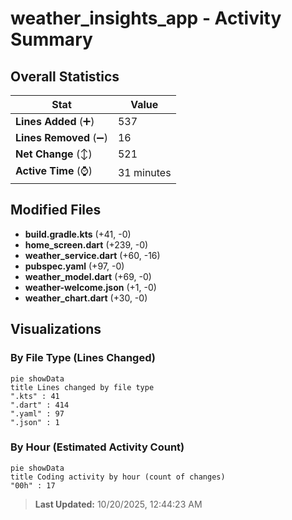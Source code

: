 # weather_insights_app - Activity Summary 

## Overall Statistics

| Stat                   | Value                                                             |
| ---------------------- | ----------------------------------------------------------------- |
| **Lines Added** (➕)   | 537                                          |
| **Lines Removed** (➖) | 16                                        |
| **Net Change** (↕)    | 521                |
| **Active Time** (⌚)   | 31 minutes |


## Modified Files
- **build.gradle.kts** (+41, -0)
- **home_screen.dart** (+239, -0)
- **weather_service.dart** (+60, -16)
- **pubspec.yaml** (+97, -0)
- **weather_model.dart** (+69, -0)
- **weather-welcome.json** (+1, -0)
- **weather_chart.dart** (+30, -0)

## Visualizations

### By File Type (Lines Changed)

```mermaid
pie showData
title Lines changed by file type
".kts" : 41
".dart" : 414
".yaml" : 97
".json" : 1
```

### By Hour (Estimated Activity Count)

```mermaid
pie showData
title Coding activity by hour (count of changes)
"00h" : 17
```


> **Last Updated:** 10/20/2025, 12:44:23 AM